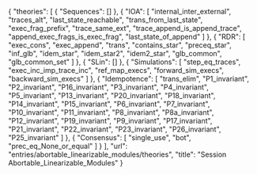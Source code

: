 {
    "theories": [
        {
            "Sequences": []
        },
        {
            "IOA": [
                "internal_inter_external",
                "traces_alt",
                "last_state_reachable",
                "trans_from_last_state",
                "exec_frag_prefix",
                "trace_same_ext",
                "trace_append_is_append_trace",
                "append_exec_frags_is_exec_frag",
                "last_state_of_append"
            ]
        },
        {
            "RDR": [
                "exec_cons",
                "exec_append",
                "trans",
                "contains_star",
                "preceq_star",
                "inf_glb",
                "idem_star",
                "idem_star2",
                "idem2_star",
                "glb_common",
                "glb_common_set"
            ]
        },
        {
            "SLin": []
        },
        {
            "Simulations": [
                "step_eq_traces",
                "exec_inc_imp_trace_inc",
                "ref_map_execs",
                "forward_sim_execs",
                "backward_sim_execs"
            ]
        },
        {
            "Idempotence": [
                "trans_elim",
                "P1_invariant",
                "P2_invariant",
                "P16_invariant",
                "P3_invariant",
                "P4_invariant",
                "P5_invariant",
                "P13_invariant",
                "P20_invariant",
                "P18_invariant",
                "P14_invariant",
                "P15_invariant",
                "P6_invariant",
                "P7_invariant",
                "P10_invariant",
                "P11_invariant",
                "P8_invariant",
                "P8a_invariant",
                "P12_invariant",
                "P19_invariant",
                "P9_invariant",
                "P17_invariant",
                "P21_invariant",
                "P22_invariant",
                "P23_invariant",
                "P26_invariant",
                "P25_invariant"
            ]
        },
        {
            "Consensus": [
                "single_use",
                "bot",
                "prec_eq_None_or_equal"
            ]
        }
    ],
    "url": "entries/abortable_linearizable_modules/theories",
    "title": "Session Abortable_Linearizable_Modules"
}